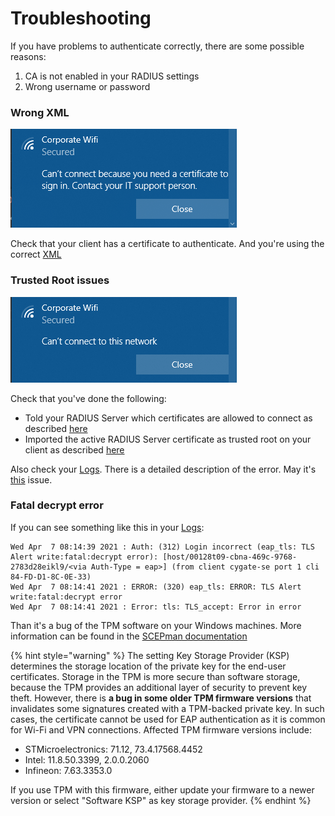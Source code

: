 # Troubleshooting

If you have problems to authenticate correctly, there are some possible reasons: 

1. CA is not enabled in your RADIUS settings
2. Wrong username or password

### Wrong XML 

![](.gitbook/assets/image%20%2828%29.png)

Check that your client has a certificate to authenticate. And you're using the correct [XML](portal/settings-trusted-roots/xml.md#wifi)

### Trusted Root issues 

![](.gitbook/assets/image%20%2831%29.png)

Check that you've done the following: 

* Told your RADIUS Server which certificates are allowed to connect as described [here](portal/settings-trusted-roots/trusted-roots.md#add)
* Imported the active RADIUS Server certificate as trusted root on your client as described [here](azure/trusted-root.md#to-add-a-trusted-root-profile-for-your-clients)

Also check your [Logs](portal/log.md#logs). There is a detailed description of the error. May it's [this](trubleshooting.md#fatal-decrypt-error) issue.

### Fatal decrypt error

If you can see something like this in your [Logs](portal/log.md#logs):

```text
Wed Apr  7 08:14:39 2021 : Auth: (312) Login incorrect (eap_tls: TLS Alert write:fatal:decrypt error): [host/00128t09-cbna-469c-9768-2783d28eikl9/<via Auth-Type = eap>] (from client cygate-se port 1 cli 84-FD-D1-8C-0E-33)
Wed Apr  7 08:14:41 2021 : ERROR: (320) eap_tls: ERROR: TLS Alert write:fatal:decrypt error
Wed Apr  7 08:14:41 2021 : Error: tls: TLS_accept: Error in error
```

Than it's a bug of the TPM software on your Windows machines. More information can be found in the [SCEPman documentation](https://docs.scepman.com/certificate-deployment/microsoft-intune/windows-10)

{% hint style="warning" %}
The setting Key Storage Provider \(KSP\) determines the storage location of the private key for the end-user certificates. Storage in the TPM is more secure than software storage, because the TPM provides an additional layer of security to prevent key theft. However, there is **a bug in some older TPM firmware versions** that invalidates some signatures created with a TPM-backed private key. In such cases, the certificate cannot be used for EAP authentication as it is common for Wi-Fi and VPN connections. Affected TPM firmware versions include:

* STMicroelectronics: 71.12, 73.4.17568.4452
* Intel: 11.8.50.3399, 2.0.0.2060
* Infineon: 7.63.3353.0

If you use TPM with this firmware, either update your firmware to a newer version or select "Software KSP" as key storage provider.
{% endhint %}

